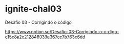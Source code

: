 # ignite-chal03
Desafio 03 - Corrigindo o código


https://www.notion.so/Desafio-03-Corrigindo-o-c-digo-c15c8a2e212846039a367cc7b763c6dd

